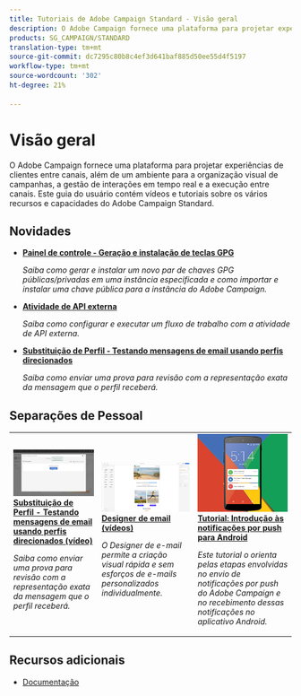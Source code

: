 ```yaml
---
title: Tutoriais de Adobe Campaign Standard - Visão geral
description: O Adobe Campaign fornece uma plataforma para projetar experiências de clientes entre canais, além de um ambiente para a organização visual de campanhas, a gestão de interações em tempo real e a execução entre canais. Este guia do usuário contém vídeos e tutoriais sobre os vários recursos e capacidades do Adobe Campaign Standard.
products: SG_CAMPAIGN/STANDARD
translation-type: tm+mt
source-git-commit: dc7295c80b8c4ef3d641baf885d50ee55d4f5197
workflow-type: tm+mt
source-wordcount: '302'
ht-degree: 21%

---
```



# Visão geral

O Adobe Campaign fornece uma plataforma para projetar experiências de clientes entre canais, além de um ambiente para a organização visual de campanhas, a gestão de interações em tempo real e a execução entre canais. Este guia do usuário contém vídeos e tutoriais sobre os vários recursos e capacidades do Adobe Campaign Standard.

## Novidades

* **[Painel de controle - Geração e instalação de teclas GPG](/help/administrating/control-panel/generating-and-installing-gpg-keys.md)**

   *Saiba como gerar e instalar um novo par de chaves GPG públicas/privadas em uma instância especificada e como importar e instalar uma chave pública para a instância do Adobe Campaign.*

* **[Atividade de API externa](/help/managing-processes-and-data/data-management-activities/external-api-activity.md)**

   *Saiba como configurar e executar um fluxo de trabalho com a atividade de API externa.*

* **[Substituição de Perfil - Testando mensagens de email usando perfis direcionados](/help/communication-channels/email/profile-substitution.md)**

   *Saiba como enviar uma prova para revisão com a representação exata da mensagem que o perfil receberá.*

## Separações de Pessoal

<table>
<tr>
  <td>
    <a href="./communication-channels/email/profile-substitution.md"> 
      <img alt="Substituição de Perfil - Testando mensagens de email usando perfis direcionados (vídeo)" src="./assets/substitution_tab.png"/>
    </a>
    <div>
      <a href="./communication-channels/email/profile-substitution.md">
    <strong>Substituição de Perfil - Testando mensagens de email usando perfis direcionados (vídeo)</strong>
    </a>
    </div>
    <p>
    <em>Saiba como enviar uma prova para revisão com a representação exata da mensagem que o perfil receberá.</em>
    <p>
  </td>
   <td>
    <a href="./designing-content/email-designer/email-designer-overview.md">
      <img alt="Designer de email (vídeos)" src="./assets/email_designer_tutorial.png" />
    </a>
    <div>
      <a href="./designing-content/email-designer/email-designer-overview.md">
    <strong>Designer de email (vídeos)</strong>
    </a>
    </div>
    <p>
    <em>O Designer de e-mail permite a criação visual rápida e sem esforços de e-mails personalizados individualmente.</em>
    <p>
  </td>
  <td>
    <a href="https://docs.adobe.com/content/help/en/campaign-standard-learn/getting-started-with-push-notifications-android/introduction.html">
      <img alt="Tutorial: Introdução às notificações por push para Android" src="./assets/push-for-android.png" />
    </a>
    <div>
      <a href="https://docs.adobe.com/content/help/en/campaign-standard-learn/getting-started-with-push-notifications-android/introduction.html">
    <strong>Tutorial: Introdução às notificações por push para Android</strong>
    </a>
    </div>
    <p>
    <em>Este tutorial o orienta pelas etapas envolvidas no envio de notificações por push do Adobe Campaign e no recebimento dessas notificações no aplicativo Android. </em>
    <p>
  </td>
</tr>
</table>

## Recursos adicionais

* [Documentação](https://docs.adobe.com/content/help/pt-BR/campaign-standard/using/campaign-standard-home.html)
